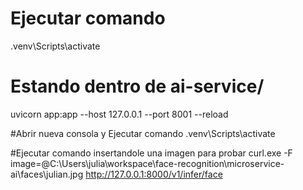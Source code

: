 # Ejecutar comando
.venv\Scripts\activate

# Estando dentro de ai-service/
uvicorn app:app --host 127.0.0.1 --port 8001 --reload

#Abrir nueva consola y Ejecutar comando
.venv\Scripts\activate

#Ejecutar comando insertandole una imagen para probar
curl.exe -F image=@C:\Users\julia\workspace\face-recognition\microservice-ai\faces\julian.jpg http://127.0.0.1:8000/v1/infer/face


